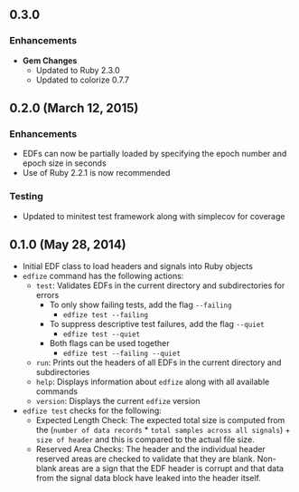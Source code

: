 ## 0.3.0

### Enhancements
- **Gem Changes**
  - Updated to Ruby 2.3.0
  - Updated to colorize 0.7.7

## 0.2.0 (March 12, 2015)

### Enhancements
- EDFs can now be partially loaded by specifying the epoch number and epoch size
  in seconds
- Use of Ruby 2.2.1 is now recommended

### Testing
- Updated to minitest test framework along with simplecov for coverage

## 0.1.0 (May 28, 2014)
- Initial EDF class to load headers and signals into Ruby objects
- `edfize` command has the following actions:
  - `test`: Validates EDFs in the current directory and subdirectories for
    errors
    - To only show failing tests, add the flag `--failing`
      - `edfize test --failing`
    - To suppress descriptive test failures, add the flag `--quiet`
      - `edfize test --quiet`
    - Both flags can be used together
      - `edfize test --failing --quiet`
  - `run`: Prints out the headers of all EDFs in the current directory and
    subdirectories
  - `help`: Displays information about `edfize` along with all available
    commands
  - `version`: Displays the current `edfize` version
- `edfize test` checks for the following:
  - Expected Length Check: The expected total size is computed from the (`number
    of data records` * `total samples across all signals`) + `size of header`
    and this is compared to the actual file size.
  - Reserved Area Checks: The header and the individual header reserved areas
    are checked to validate that they are blank. Non-blank areas are a sign that
    the EDF header is corrupt and that data from the signal data block have
    leaked into the header itself.
